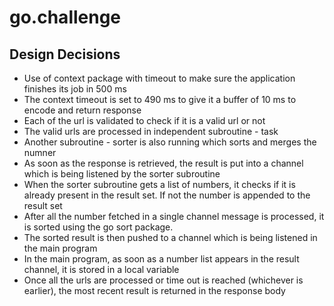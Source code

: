 # go.challenge

## Design Decisions

* Use of context package with timeout to make sure the application finishes its job in 500 ms
* The context timeout is set to 490 ms to give it a buffer of 10 ms to encode and return response
* Each of the url is validated to check if it is a valid url or not
* The valid urls are processed in independent subroutine - task
* Another subroutine - sorter is also running which sorts and merges the numner
* As soon as the response is retrieved, the result is put into a channel which is being listened by the sorter subroutine
* When the sorter subroutine gets a list of numbers, it checks if it is already present in the result set. If not the number is appended to the result set
* After all the number fetched in a single channel message is processed, it is sorted using the go sort package.
* The sorted result is then pushed to a channel which is being listened in the main program
* In the main program, as soon as a number list appears in the result channel, it is stored in a local variable
* Once all the urls are processed or time out is reached (whichever is earlier), the most recent result is returned in the response body